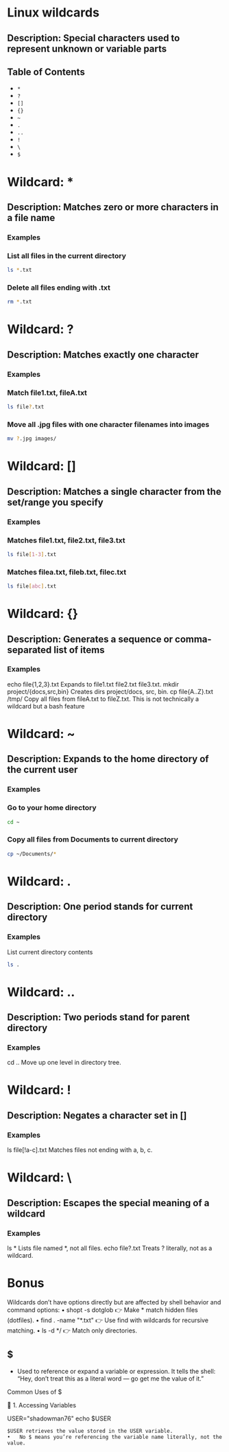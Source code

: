 # Linux wildcards

## Description: Special characters used to represent unknown or variable parts

## Table of Contents

- `*`
- `?`
- `[]`
- `{}`
- `~`
- `.`
- `..`
- `!`
- `\`
- `$`

# Wildcard: *

## Description: Matches zero or more characters in a file name

### Examples

### List all files in the current directory

```bash
ls *.txt
```

### Delete all files ending with .txt

```bash
rm *.txt	
```

# Wildcard: ?

## Description: Matches exactly one character

### Examples

### Match file1.txt, fileA.txt

```bash
ls file?.txt
```

### Move all .jpg files with one character filenames into images

```bash
mv ?.jpg images/	
```

# Wildcard: []

## Description: Matches a single character from the set/range you specify

### Examples

### Matches file1.txt, file2.txt, file3.txt

```bash
ls file[1-3].txt
```

### Matches filea.txt, fileb.txt, filec.txt

```bash
ls file[abc].txt
```



# Wildcard: {}

## Description: Generates a sequence or comma-separated list of items

### Examples

echo file{1,2,3}.txt	Expands to file1.txt file2.txt file3.txt.
mkdir project/{docs,src,bin}	Creates dirs project/docs, src, bin.
cp file{A..Z}.txt /tmp/	Copy all files from fileA.txt to fileZ.txt.
This is not technically a wildcard but a bash feature


# Wildcard: ~

## Description: Expands to the home directory of the current user

### Examples

### Go to your home directory

```bash
cd ~	
```

### Copy all files from Documents to current directory

```bash
cp ~/Documents/* 
```




# Wildcard: .

## Description: One period stands for current directory

### Examples

List current directory contents

```bash
ls .
```

# Wildcard: ..

## Description: Two periods stand for parent directory


### Examples

cd ..	Move up one level in directory tree.


# Wildcard: !

## Description: Negates a character set in []

### Examples

ls file[!a-c].txt	Matches files not ending with a, b, c.


# Wildcard: \

## Description: Escapes the special meaning of a wildcard

### Examples

ls \*	Lists file named *, not all files.
echo file\?.txt	Treats ? literally, not as a wildcard.


# Bonus

Wildcards don’t have options directly but are affected by shell behavior and command options:
	•	shopt -s dotglob
👉 Make * match hidden files (dotfiles).
	•	find . -name "*.txt"
👉 Use find with wildcards for recursive matching.
	•	ls -d */
👉 Match only directories.


## **$**
- Used to reference or expand a variable or expression. It tells the shell:
“Hey, don’t treat this as a literal word — go get me the value of it.”

Common Uses of $

🔹 1. Accessing Variables

USER="shadowman76"
echo $USER

	$USER retrieves the value stored in the USER variable.
	•	No $ means you’re referencing the variable name literally, not the value.



